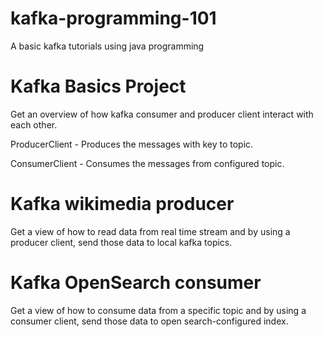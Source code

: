 # kafka-programming-101
A basic kafka tutorials using java programming

# Kafka Basics Project

Get an overview of how kafka consumer and producer client interact with each other.

ProducerClient - Produces the messages with key to topic.

ConsumerClient - Consumes the messages from configured topic.

# Kafka wikimedia producer

Get a view of how to read data from real time stream and by using a producer client,
send those data to local kafka topics.

# Kafka OpenSearch consumer

Get a view of how to consume data from a specific topic and by using a consumer client,
send those data to open search-configured index.